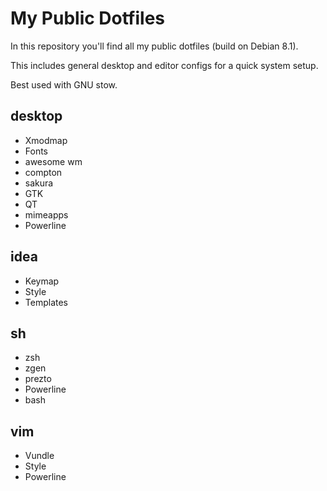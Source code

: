 # My Public Dotfiles
In this repository you'll find all my public dotfiles (build on Debian 8.1).


This includes general desktop and editor configs for a quick system setup.

Best used with GNU stow.

## desktop
* Xmodmap
* Fonts
* awesome wm
* compton
* sakura
* GTK
* QT
* mimeapps
* Powerline

## idea
* Keymap
* Style
* Templates

## sh
* zsh
 * zgen
 * prezto
 * Powerline
* bash

## vim
* Vundle
* Style
* Powerline 
